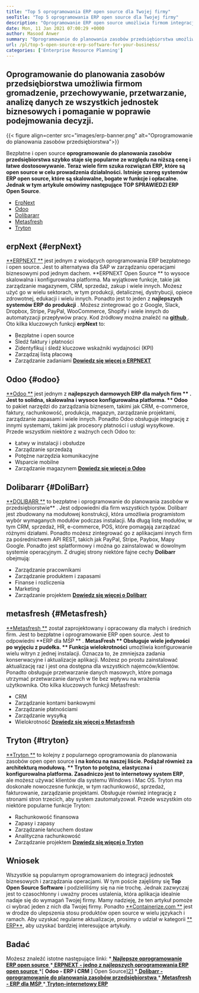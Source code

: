 ```yaml
---
title: "Top 5 oprogramowania ERP open source dla Twojej firmy" 
seoTitle: "Top 5 oprogramowania ERP open source dla Twojej firmy" 
description: "Oprogramowanie ERP open source umożliwia firmom integrację i zarządzanie wszystkimi jednostkami biznesowymi z jednego pakietu w opłacalny sposób." 
date: Mon, 11 Jan 2021 07:00:29 +0000
author: Masood Anwer
summary: "Oprogramowanie do planowania zasobów przedsiębiorstwa umożliwia firmom gromadzenie, przechowywanie, przetwarzanie, analizę danych ze wszystkich jednostek biznesowych i pomaganie w poprawie podejmowania decyzji." 
url: /pl/top-5-open-source-erp-software-for-your-business/
categories: ['Enterprise Resource Planning']
---
```


## Oprogramowanie do planowania zasobów przedsiębiorstwa umożliwia firmom gromadzenie, przechowywanie, przetwarzanie, analizę danych ze wszystkich jednostek biznesowych i pomaganie w poprawie podejmowania decyzji.

{{< figure align=center src="images/erp-banner.png" alt="Oprogramowanie do planowania zasobów przedsiębiorstwa">}}

Bezpłatne i open source **oprogramowanie do planowania zasobów przedsiębiorstwa  **szybko staje się popularne ze względu na niższą cenę i łatwe dostosowywanie. Teraz wiele firm szuka rozwiązań ERP, które są open source w celu prowadzenia działalności. Istnieje szereg systemów ERP open source, które są skalowalne, bogate w funkcje i opłacalne. Jednak w tym artykule omówimy następujące**   TOP SPRAWIEDZI ERP Open Source**.
  * [ErpNext][1]
  * [Odoo][2]
  * [Dolibararr][3]
  * [Metasfresh][4]
  * [Tryton][5]

## erpNext   {#erpNext}
[**ERPNEXT **][6] jest jednym z wiodących oprogramowania ERP bezpłatnego i open source. Jest to alternatywa dla SAP w zarządzaniu operacjami biznesowymi pod jednym dachem.  **ERPNEXT Open Source **  to wysoce skalowalna i konfigurowalna platforma. Ma wyjątkowe funkcje, takie jak zarządzanie magazynem, CRM, sprzedaż, zakup i wiele innych. Możesz użyć go w wielu sektorach, w tym produkcji, detalicznej, dystrybucji, opiece zdrowotnej, edukacji i wielu innych. Ponadto jest to jeden z  **najlepszych systemów ERP do produkcji**  . Możesz zintegrować go z Google, Slack, Dropbox, Stripe, PayPal, WooCommerce, Shopify i wiele innych do automatyzacji przepływów pracy. Kod źródłowy można znaleźć na [ **github** ][7].
Oto kilka kluczowych funkcji  **erpNext**  to:
  * Bezpłatne i open source
  * Śledź faktury i płatności
  * Zidentyfikuj i śledź kluczowe wskaźniki wydajności (KPI)
  * Zarządzaj listą płacową
  * Zarządzanie zadaniami
[ **Dowiedz się więcej o ERPNEXT** ][8]

## Odoo   {#odoo}
[**Odoo **][9] jest jednym z  **najlepszych darmowych ERP dla małych firm ** . Jest to solidna, skalowalna i wysoce konfigurowalna platforma. ** Odoo**  to pakiet narzędzi do zarządzania biznesem, takimi jak CRM, e-commerce, faktury, rachunkowość, produkcja, magazyn, zarządzanie projektami, zarządzanie zapasami i wiele innych. Ponadto Odoo obsługuje integrację z innymi systemami, takimi jak procesory płatności i usługi wysyłkowe.
Przede wszystkim niektóre z ważnych cech Odoo to:
  * Łatwy w instalacji i obsłudze
  * Zarządzanie sprzedażą
  * Potężne narzędzia komunikacyjne
  * Wsparcie mobilne
  * Zarządzanie magazynem
[ **Dowiedz się więcej o Odoo** ][10]

## Dolibararr   {#DoliBarr}
[**DOLIBARR **][11] to bezpłatne i oprogramowanie do planowania zasobów w przedsiębiorstwie** . Jest odpowiedni dla firm wszystkich typów. Dolibarr jest zbudowany na modułowej konstrukcji, która umożliwia programistom wybór wymaganych modułów podczas instalacji. Ma długą listę modułów, w tym CRM, sprzedaż, HR, e-commerce, POS, które pomagają zarządzać różnymi działami. Ponadto możesz zintegrować go z aplikacjami innych firm za pośrednictwem API REST, takich jak PayPal, Stripe, Paybox, Mapy Google. Ponadto jest splatformowy i można go zainstalować w dowolnym systemie operacyjnym.
Z drugiej strony niektóre fajne cechy  **Dolibarr**  obejmują:
  * Zarządzanie pracownikami
  * Zarządzanie produktem i zapasami
  * Finanse i rozliczenia
  * Marketing
  * Zarządzanie projektem
[ **Dowiedz się więcej o Dolibarr** ][12]

## metasfresh   {#Metasfresh}
[**Metasfresh **][13] został zaprojektowany i opracowany dla małych i średnich firm. Jest to bezpłatne i oprogramowanie ERP open source. Jest to odpowiedni  **ERP dla MŚP ** .  **MetasFresh **  Obsługuje wiele jedyności po wyjęciu z pudełka. ** Funkcja wielokrotności**  umożliwia konfigurowanie wielu witryn z jednej instalacji. Oznacza to, że zmniejsza zadania konserwacyjne i aktualizacje aplikacji. Możesz po prostu zainstalować aktualizację raz i jest ona dostępna dla wszystkich najemców/klientów. Ponadto obsługuje przetwarzanie danych masowych, które pomaga utrzymać przetwarzanie danych w tle bez wpływu na wrażenia użytkownika.
Oto kilka kluczowych funkcji Metasfresh:
  * CRM
  * Zarządzanie kontami bankowymi
  * Zarządzanie płatnościami
  * Zarządzanie wysyłką
  * Wielokrotność
[ **Dowiedz się więcej o Metasfresh** ][14]

## Tryton   {#tryton}
[**Tryton **][15] to kolejny z popularnego oprogramowania do planowania zasobów open open source  **i na końcu na naszej liście. Podążał również za architekturą modułową. **  Tryton  **to potężna, elastyczna i konfigurowalna platforma. Zasadniczo jest to**   internetowy system ERP**, ale możesz używać klientów dla systemu Windows i Mac OS. Tryton ma doskonałe nowoczesne funkcje, w tym rachunkowość, sprzedaż, fakturowanie, zarządzanie projektami. Obsługuje również integrację z stronami stron trzecich, aby system zautomatyzował.
Przede wszystkim oto niektóre popularne funkcje Tryton:
  * Rachunkowość finansowa
  * Zapasy i zapasy
  * Zarządzanie łańcuchem dostaw
  * Analityczna rachunkowość
  * Zarządzanie projektem
[ **Dowiedz się więcej o Tryton** ][16]

## Wniosek
Wszystkie są popularnym oprogramowaniem do integracji jednostek biznesowych i zarządzania operacjami. W tym poście zajęliśmy się  **Top Open Source Software**  i podzieliliśmy się na nie trochę. Jednak zazwyczaj jest to czasochłonny i uważny proces ustalenia, która aplikacja idealnie nadaje się do wymagań Twojej firmy. Mamy nadzieję, że ten artykuł pomoże ci wybrać jeden z nich dla Twojej firmy.
Ponadto [**Containerize.com **][17] jest w drodze do ulepszenia stosu produktów open source w wielu językach i ramach. Aby uzyskać regularne aktualizacje, prosimy o udział w kategorii [**  ERP**][18], aby uzyskać bardziej interesujące artykuły.

## Badać
Możesz znaleźć istotne następujące linki:
  *[ **Najlepsze oprogramowanie ERP open source** ][19]
  *[ **ERPNEXT - jedno z najlepszych oprogramowania ERP open source** ][20]
  *[ **Odoo - ERP i CRM** ] Open Source][21]
  *[ **Dolibarr - oprogramowanie do planowania zasobów przedsiębiorstwa** ][12]
  *[ **Metasfresh - ERP dla MŚP** ][14]
  *[ **Tryton-internetowy ERP** ][16]

  
[1]: #ERPNext
[2]: #Odoo
[3]: #Dolibarr
[4]: #metasfresh
[5]: #Tryton
[6]: https://products.containerize.com/erp/erpnext/
[7]: https://github.com/frappe/erpnext
[8]: https://erpnext.com/
[9]: https://products.containerize.com/erp/odoo/
[10]: https://www.odoo.com
[11]: https://products.containerize.com/erp/dolibarr/
[12]: https://products.containerize.com/erp/dolibarr
[13]: https://products.containerize.com/erp/metasfresh/
[14]: https://products.containerize.com/erp/metasfresh
[15]: https://products.containerize.com/erp/tryton/
[16]: https://products.containerize.com/erp/tryton
[17]: https://containerize.com
[18]: https://blog.containerize.com/category/enterprise-resource-planning/
[19]: https://products.containerize.com/erp
[20]: https://products.containerize.com/erp/erpnext
[21]: https://products.containerize.com/erp/odoo
